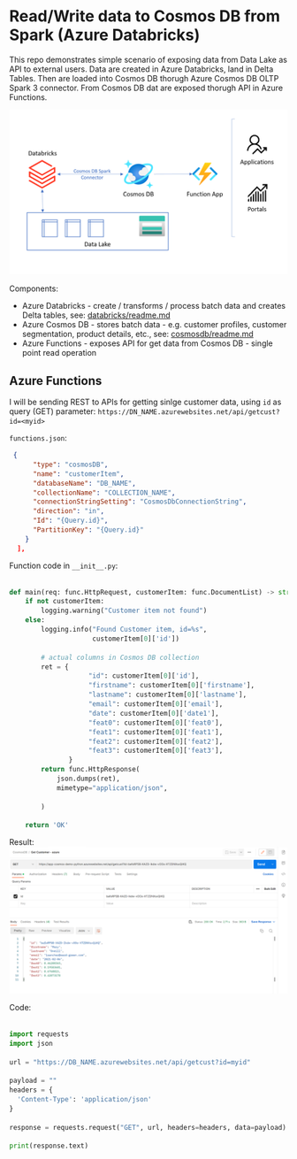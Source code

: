 # Read/Write data to Cosmos DB from Spark (Azure Databricks)

This repo demonstrates simple scenario of exposing data from Data Lake as API to external users. Data are created in Azure Databricks, land in Delta Tables. Then are loaded into Cosmos DB thorugh Azure Cosmos DB OLTP Spark 3 connector. From Cosmos DB dat are exposed thorugh API in Azure Functions.

![arch](./media/arch.png)

Components:
- Azure Databricks - create / transforms / process batch data and creates Delta tables, see: [databricks/readme.md](./databricks/readme.md)
- Azure Cosmos DB - stores batch data - e.g. customer profiles, customer segmentation, product details, etc., see: [cosmosdb/readme.md](./cosmosdb/readme.md)
- Azure Functions - exposes API for get data from Cosmos DB - single point read operation


## Azure Functions

I will be sending REST to APIs for getting sinlge customer data, using `id` as query (GET) parameter:
`https://DN_NAME.azurewebsites.net/api/getcust?id=<myid>`


`functions.json`:
```json
 {
      "type": "cosmosDB",
      "name": "customerItem",
      "databaseName": "DB_NAME",
      "collectionName": "COLLECTION_NAME",
      "connectionStringSetting": "CosmosDbConnectionString",
      "direction": "in",
      "Id": "{Query.id}",
      "PartitionKey": "{Query.id}"
    }
  ],
```

Function code in `__init__.py`:

```python

def main(req: func.HttpRequest, customerItem: func.DocumentList) -> str:
    if not customerItem:
        logging.warning("Customer item not found")
    else:
        logging.info("Found Customer item, id=%s",
                     customerItem[0]['id'])
        
        # actual columns in Cosmos DB collection
        ret = {
                    "id": customerItem[0]['id'],
                    "firstname": customerItem[0]['firstname'],
                    "lastname": customerItem[0]['lastname'],
                    "email": customerItem[0]['email'],
                    "date": customerItem[0]['date1'],
                    "feat0": customerItem[0]['feat0'],
                    "feat1": customerItem[0]['feat1'],
                    "feat2": customerItem[0]['feat2'],
                    "feat3": customerItem[0]['feat3'],
               }
        return func.HttpResponse(
            json.dumps(ret),
            mimetype="application/json",

        )

    return 'OK'

```

Result:
![postman](./media/postman.png)

Code:
```python

import requests
import json

url = "https://DB_NAME.azurewebsites.net/api/getcust?id=myid"

payload = ""
headers = {
  'Content-Type': 'application/json'
}

response = requests.request("GET", url, headers=headers, data=payload)

print(response.text)

```





